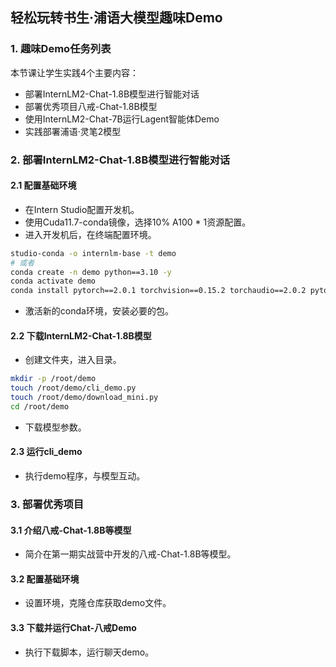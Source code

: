 ## 轻松玩转书生·浦语大模型趣味Demo

### 1. 趣味Demo任务列表
本节课让学生实践4个主要内容：
- 部署InternLM2-Chat-1.8B模型进行智能对话
- 部署优秀项目八戒-Chat-1.8B模型
- 使用InternLM2-Chat-7B运行Lagent智能体Demo
- 实践部署浦语·灵笔2模型

### 2. 部署InternLM2-Chat-1.8B模型进行智能对话
#### 2.1 配置基础环境
- 在Intern Studio配置开发机。
- 使用Cuda11.7-conda镜像，选择10% A100 * 1资源配置。
- 进入开发机后，在终端配置环境。

```bash
studio-conda -o internlm-base -t demo
# 或者
conda create -n demo python==3.10 -y
conda activate demo
conda install pytorch==2.0.1 torchvision==0.15.2 torchaudio==2.0.2 pytorch-cuda=11.7 -c pytorch -c nvidia
```

- 激活新的conda环境，安装必要的包。

#### 2.2 下载InternLM2-Chat-1.8B模型
- 创建文件夹，进入目录。
```bash
mkdir -p /root/demo
touch /root/demo/cli_demo.py
touch /root/demo/download_mini.py
cd /root/demo
```
- 下载模型参数。

#### 2.3 运行cli_demo
- 执行demo程序，与模型互动。

### 3. 部署优秀项目
#### 3.1 介绍八戒-Chat-1.8B等模型
- 简介在第一期实战营中开发的八戒-Chat-1.8B等模型。

#### 3.2 配置基础环境
- 设置环境，克隆仓库获取demo文件。

#### 3.3 下载并运行Chat-八戒Demo
- 执行下载脚本，运行聊天demo。
